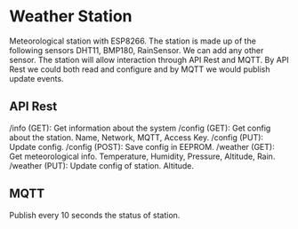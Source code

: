 # Weather Station
Meteorological station with ESP8266.
The station is made up of the following sensors DHT11, BMP180, RainSensor. We can add any other sensor.
The station will allow interaction through API Rest and MQTT. By API Rest we could both read and configure and by MQTT we would publish update events.

## API Rest
/info (GET): Get information about the system
/config (GET): Get config about the station. Name, Network, MQTT, Access Key.
/config (PUT): Update config.
/config (POST): Save config in EEPROM.
/weather (GET): Get meteorological info. Temperature, Humidity, Pressure, Altitude, Rain.
/weather (PUT): Update config of station. Altitude.

## MQTT
Publish every 10 seconds the status of station.


